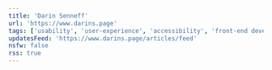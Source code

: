 ```yaml
---
title: 'Darin Senneff'
url: 'https://www.darins.page'
tags: ['usability', 'user-experience', 'accessibility', 'front-end development']
updatesFeed: 'https://www.darins.page/articles/feed'
nsfw: false
rss: true
---
```

